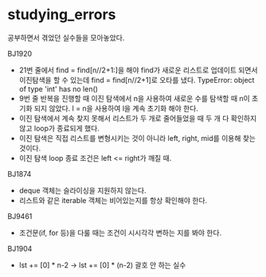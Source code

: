 # studying_errors
공부하면서 겪었던 실수들을 모아놓았다.

BJ1920
- 21번 줄에서 find = find[n//2+1:]을 해야 find가 새로운 리스트로 업데이트 되면서 이진탐색을 할 수 있는데 find = find[n//2+1]로 오타를 냈다. TypeError: object of type 'int' has no len()
- 9번 줄 반복을 진행할 때 이진 탐색에서 n을 사용하여 새로운 수를 탐색할 때 n이 초기화 되지 않았다. l = n을 사용하여 l을 계속 초기화 해야 한다.
- 이진 탐색에서 계속 찾지 못해서 리스트가 두 개로 줄어들었을 때 두 개 다 확인하지 않고 loop가 종료되게 했다.
- 이진 탐색은 직접 리스트를 변형시키는 것이 아니라 left, right, mid를 이용해 찾는 것이다.
- 이진 탐색 loop 종료 조건은 left <= right가 깨질 때.

BJ1874
- deque 객체는 슬라이싱을 지원하지 않는다.
- 리스트와 같은 iterable 객체는 비어있는지를 항상 확인해야 한다.

BJ9461
- 조건문(if, for 등)을 다룰 때는 조건이 시시각각 변하는 지를 봐야 한다.

BJ1904
- lst += [0] * n-2 -> lst += [0] * (n-2) 괄호 안 하는 실수
